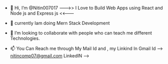 - 👋 Hi, I’m @Nitin007017
--->> I Love to Build Web Apps using React and Node js and Express js <<---
- 🌱 currently Iam doing Mern Stack Development  
- 💞️ I’m looking to collaborate with people who can teach me different 
      Technologies.

- 📫 You Can Reach me through My Mail Id and , my Linkind In 
  Gmail Id --> nitincomp07@gmail.com
  LinkedIN --> 
<!---
Nitin007017/Nitin007017 is a ✨ special ✨ repository because its `README.md` (this file) appears on your GitHub profile.
You can click the Preview link to take a look at your changes.
--->
